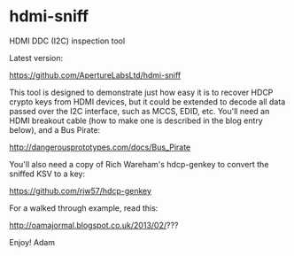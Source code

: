 hdmi-sniff
==========

HDMI DDC (I2C) inspection tool

Latest version:

  https://github.com/ApertureLabsLtd/hdmi-sniff

This tool is designed to demonstrate just how easy it is to recover HDCP crypto
keys from HDMI devices, but it could be extended to decode all data passed over
the I2C interface, such as MCCS, EDID, etc. You'll need an HDMI breakout cable
(how to make one is described in the blog entry below), and a Bus Pirate:

  http://dangerousprototypes.com/docs/Bus_Pirate

You'll also need a copy of Rich Wareham's hdcp-genkey to convert the sniffed KSV
to a key:

  https://github.com/rjw57/hdcp-genkey

For a walked through example, read this:

  http://oamajormal.blogspot.co.uk/2013/02/???

Enjoy!
Adam

